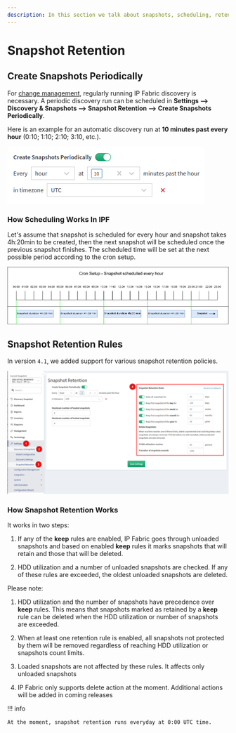 ```yaml
---
description: In this section we talk about snapshots, scheduling, retention rules and how they work.
---
```


# Snapshot Retention

## Create Snapshots Periodically

For [change management](../../IP_Fabric_GUI/management/changes.md), regularly running IP Fabric
discovery is necessary. A periodic discovery run can be scheduled
in **Settings --> Discovery & Snapshots --> Snapshot Retention --> Create Snapshots Periodically**.

Here is an example for an automatic discovery run at **10 minutes past
every hour** (0:10; 1:10; 2:10; 3:10, etc.).

![Create Snapshots Periodically](snapshot_retention/create_snapshots_periodically.png)

### How Scheduling Works In IPF

Let's assume that snapshot is scheduled for every hour and snapshot
takes 4h:20min to be created, then the next snapshot will be scheduled
once the previous snapshot finishes. The scheduled time will be set at
the next possible period according to the cron setup.

![Cron Setup](snapshot_retention/cron_setup.jpg)

## Snapshot Retention Rules

In version `4.1`, we added support for various snapshot retention policies.

![Snapshot Retention Rules](snapshot_retention/snapshot_retention_rules.png)

### How Snapshot Retention Works

It works in two steps:

1.  If any of the **keep** rules are enabled, IP Fabric goes through
    unloaded snapshots and based on enabled **keep** rules it marks
    snapshots that will retain and those that will be deleted.

2.  HDD utilization and a number of unloaded snapshots are checked. If
    any of these rules are exceeded, the oldest unloaded snapshots are
    deleted.

Please note:

1.  HDD utilization and the number of snapshots have precedence over
    **keep** rules. This means that snapshots marked as retained by a
    **keep** rule can be deleted when the HDD utilization or number of
    snapshots are exceeded.

2.  When at least one retention rule is enabled, all snapshots not
    protected by them will be removed regardless of reaching HDD
    utilization or snapshots count limits.

3.  Loaded snapshots are not affected by these rules. It affects only
    unloaded snapshots

4.  IP Fabric only supports delete action at the moment. Additional
    actions will be added in coming releases

!!! info

    At the moment, snapshot retention runs everyday at 0:00 UTC time.
